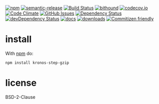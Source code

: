 [![npm](https://img.shields.io/npm/v/kronos-step-gzip.svg)](https://www.npmjs.com/package/kronos-step-gzip)
[![semantic-release](https://img.shields.io/badge/%20%20%F0%9F%93%A6%F0%9F%9A%80-semantic--release-e10079.svg)](https://github.com/Kronos-Integration/kronos-step-gzip)
[![Build Status](https://secure.travis-ci.org/Kronos-Integration/kronos-step-gzip.png)](http://travis-ci.org/Kronos-Integration/kronos-step-gzip)
[![bithound](https://www.bithound.io/github/Kronos-Integration/kronos-step-gzip/badges/score.svg)](https://www.bithound.io/github/Kronos-Integration/kronos-step-gzip)
[![codecov.io](http://codecov.io/github/Kronos-Integration/kronos-step-gzip/coverage.svg?branch=master)](http://codecov.io/github/Kronos-Integration/kronos-step-gzip?branch=master)
[![Code Climate](https://codeclimate.com/github/Kronos-Integration/kronos-step-gzip/badges/gpa.svg)](https://codeclimate.com/github/Kronos-Integration/kronos-step-gzip)
[![GitHub Issues](https://img.shields.io/github/issues/Kronos-Integration/kronos-step-gzip.svg?style=flat-square)](https://github.com/Kronos-Integration/kronos-step-gzip/issues)
[![Dependency Status](https://david-dm.org/Kronos-Integration/kronos-step-gzip.svg)](https://david-dm.org/Kronos-Integration/kronos-step-gzip)
[![devDependency Status](https://david-dm.org/Kronos-Integration/kronos-step-gzip/dev-status.svg)](https://david-dm.org/Kronos-Integration/kronos-step-gzip#info=devDependencies)
[![docs](http://inch-ci.org/github/Kronos-Integration/kronos-step-gzip.svg?branch=master)](http://inch-ci.org/github/Kronos-Integration/kronos-step-gzip)
[![downloads](http://img.shields.io/npm/dm/kronos-step-gzip.svg?style=flat-square)](https://npmjs.org/package/kronos-step-gzip)
[![Commitizen friendly](https://img.shields.io/badge/commitizen-friendly-brightgreen.svg)](http://commitizen.github.io/cz-cli/)

install
=======

With [npm](http://npmjs.org) do:

```shell
npm install kronos-step-gzip
```

license
=======

BSD-2-Clause
